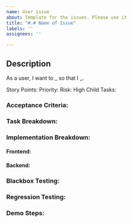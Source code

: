 ```yaml
---
name: User issue
about: Template for the issues. Please use it
title: "#.# Name of Issue"
labels: ''
assignees: ''

---
```


## Description
As a user, I want to _ so that I _.

Story Points: 
Priority: 
Risk: High
Child Tasks:

### Acceptance Criteria:


### Task Breakdown:

### Implementation Breakdown:
#### Frontend:
#### Backend:

### Blackbox Testing:
### Regression Testing:

### Demo Steps:
